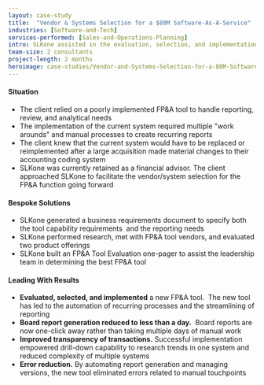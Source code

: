 ```yaml
---
layout: case-study
title:  "Vendor & Systems Selection for a $80M Software-As-A-Service"
industries: [Software-and-Tech]
services-performed: [Sales-and-Operations-Planning]
intro: SLKone assisted in the evaluation, selection, and implementation of an FP&A tool for daily use to help automate recurring processes and streamline reporting functions
team-size: 2 consultants
project-length: 2 months
heroimage: case-studies/Vendor-and-Systems-Selection-for-a-80M-Software-As-A-Service.jpg
---
```


#### Situation
- The client relied on a poorly implemented FP&A tool to handle reporting, review, and analytical needs
- The implementation of the current system required multiple "work arounds" and manual processes to create recurring reports
- The client knew that the current system would have to be replaced or reimplemented after a large acquisition made material changes to their accounting coding system
- SLKone was currently retained as a financial advisor. The client approached SLKone to facilitate the vendor/system selection for the FP&A function going forward

#### Bespoke Solutions
- SLKone generated a business requirements document to specify both the tool capability requirements  and the reporting needs
- SLKone performed research, met with FP&A tool vendors, and evaluated two product offerings
- SLKone built an FP&A Tool Evaluation one-pager to assist the leadership team in determining the best FP&A tool

#### Leading With Results
- **Evaluated, selected, and implemented** a new FP&A tool.  The new tool has led to the automation of recurring processes and the streamlining of reporting
- **Board report generation reduced to less than a day.**  Board reports are now one-click away rather than taking multiple days of manual work
- **Improved transparency of transactions.** Successful implementation empowered drill-down capability to research trends in one system and reduced complexity of multiple systems
- **Error reduction.** By automating report generation and managing versions, the new tool eliminated errors related to manual touchpoints
